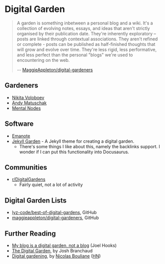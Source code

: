 ---
---
# Digital Garden

> A garden is something inbetween a personal blog and a wiki. It's a collection
> of evolving notes, essays, and ideas that aren't strictly organised by their
> publication date. They're inherently exploratory – posts are linked through
> contextual associations. They aren't refined or complete - posts can be
> published as half-finished thoughts that will grow and evolve over time. They're
> less rigid, less performative, and less perfect than the personal "blogs" we're
> used to encountering on the web.
>
> -- [MaggieAppleton/digital-gardeners](https://github.com/maggieappleton/digital-gardeners)

## Gardeners

- [Nikita Voloboev](https://wiki.nikiv.dev/)
- [Andy Matuschak](https://notes.andymatuschak.org/)
- [Mental Nodes](https://www.mentalnodes.com/a-gardening-guide-for-your-mind)

## Software

- [Emanote](https://github.com/srid/emanote)
- [Jekyll Garden](https://github.com/Jekyll-Garden/jekyll-garden.github.io) - A
  Jekyll theme for creating a digital garden.
  - There's some things I like about this, namely the backlinks support. I
    wonder if I can put this functionality into Docusaurus.

## Communities

- [r/DigitalGardens](https://www.reddit.com/r/DigitalGardens/)
  - Fairly quiet, not a lot of activity

## Digital Garden Lists

- [lyz-code/best-of-digital-gardens](https://github.com/lyz-code/best-of-digital-gardens), GitHub
- [maggieappleton/digital-gardeners](https://github.com/maggieappleton/digital-gardeners), GitHub

## Further Reading

- [My blog is a digital garden, not a
  blog](https://joelhooks.com/digital-garden) (Joel Hooks)
- [The Digital Garden](https://dev.to/jbranchaud/the-digital-garden-l10), by
  Josh Branchaud
- [Digital gardening](https://nicolasbouliane.com/blog/digital-gardening), by
  [Nicolas Bouliane](https://nicolasbouliane.com/)
  ([HN](https://news.ycombinator.com/item?id=33213753))
